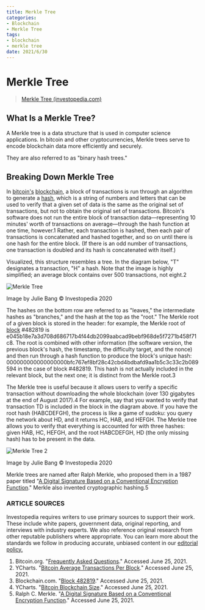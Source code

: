 ```yaml
---
title: Merkle Tree
categories:
- Blockchain
- Merkle Tree
tags:
- blockchain
- merkle tree
date: 2021/6/30
---
```




# Merkle Tree

> [Merkle Tree (investopedia.com)](https://www.investopedia.com/terms/m/merkle-tree.asp)

## What Is a Merkle Tree?

A Merkle tree is a data structure that is used in computer science applications. In bitcoin and other cryptocurrencies, Merkle trees serve to encode blockchain data more efficiently and securely.

They are also referred to as "binary hash trees."



## Breaking Down Merkle Tree

In [bitcoin's](https://www.investopedia.com/terms/b/bitcoin.asp) [blockchain](https://www.investopedia.com/terms/b/blockchain.asp), a block of transactions is run through an algorithm to generate a [hash](https://www.investopedia.com/terms/h/hash.asp), which is a string of numbers and letters that can be used to verify that a given set of data is the same as the original set of transactions, but not to obtain the original set of transactions. Bitcoin's software does not run the entire block of transaction data—representing 10 minutes' worth of transactions on average—through the hash function at one time, however.1 Rather, each transaction is hashed, then each pair of transactions is concatenated and hashed together, and so on until there is one hash for the entire block. (If there is an odd number of transactions, one transaction is doubled and its hash is concatenated with itself.)

Visualized, this structure resembles a tree. In the diagram below, "T" designates a transaction, "H" a hash. Note that the image is highly simplified; an average block contains over 500 transactions, not eight.2

![Merkle Tree](https://www.investopedia.com/thmb/a6YFCp_I9oYwCkWnLO-xybzquTk=/6250x3959/filters:no_upscale():max_bytes(150000):strip_icc():format(webp)/MerkleTree-5590a1ca4e904b6e8e60b6257751e840.png)

Image by Julie Bang © Investopedia 2020

The hashes on the bottom row are referred to as "leaves," the intermediate hashes as "branches," and the hash at the top as the "root." The Merkle root of a given block is stored in the header: for example, the Merkle root of [block](https://blockexplorer.com/blocks) #482819 is e045b18e7a3d708d686717b4f44db2099aabcad9bebf968de5f7271b458f71c8. The root is combined with other information (the software version, the previous block's hash, the timestamp, the difficulty target, and the nonce) and then run through a hash function to produce the block's unique hash: 000000000000000000bfc767ef8bf28c42cbd4bdbafd9aa1b5c3c33c2b089594 in the case of block #482819. This hash is not actually included in the relevant block, but the next one; it is distinct from the Merkle root.3

The Merkle tree is useful because it allows users to verify a specific transaction without downloading the whole blockchain (over 130 gigabytes at the end of August 2017).4 For example, say that you wanted to verify that transaction TD is included in the block in the diagram above. If you have the root hash (HABCDEFGH), the process is like a game of sudoku: you query the network about HD, and it returns HC, HAB, and HEFGH. The Merkle tree allows you to verify that everything is accounted for with three hashes: given HAB, HC, HEFGH, and the root HABCDEFGH, HD (the only missing hash) has to be present in the data.

![Merkle Tree 2](https://www.investopedia.com/thmb/ELuNL8nogaBdn-qHW2SVEN2xOPo=/6250x3959/filters:no_upscale():max_bytes(150000):strip_icc():format(webp)/MerkleTree2-9c2dac8d27184403b532663085c0eb90.png)

Image by Julie Bang © Investopedia 2020

Merkle trees are named after Ralph Merkle, who proposed them in a 1987 paper titled "[A Digital Signature Based on a Conventional Encryption Function](http://people.eecs.berkeley.edu/~raluca/cs261-f15/readings/merkle.pdf)." Merkle also invented cryptographic hashing.5



### ARTICLE SOURCES

Investopedia requires writers to use primary sources to support their work. These include white papers, government data, original reporting, and interviews with industry experts. We also reference original research from other reputable publishers where appropriate. You can learn more about the standards we follow in producing accurate, unbiased content in our [editorial policy.](https://www.investopedia.com/legal-4768893#EditorialPolicy)

1. Bitcoin.org. "[Frequently Asked Questions](https://bitcoin.org/en/faq#general)." Accessed June 25, 2021.
2. YCharts. "[Bitcoin Average Transactions Per Block](https://ycharts.com/indicators/bitcoin_average_transactions_per_block)." Accessed June 25, 2021.
3. Blockchain.com. "[Block 482819](https://www.blockchain.com/btc/block/482819)." Accessed June 25, 2021.
4. YCharts. "[Bitcoin Blockchain Size](https://ycharts.com/indicators/bitcoin_blockchain_size)." Accessed June 25, 2021.
5. Ralph C. Merkle. "[A Digital Signature Based on a Conventional Encryption Function](http://people.eecs.berkeley.edu/~raluca/cs261-f15/readings/merkle.pdf)." Accessed June 25, 2021.